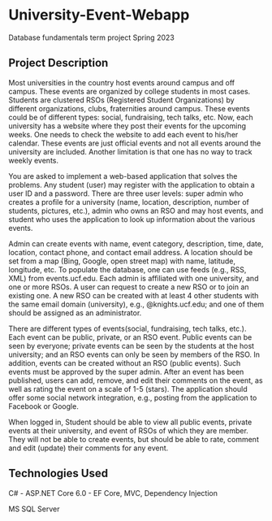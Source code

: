 # University-Event-Webapp
Database fundamentals term project Spring 2023

## Project Description
Most universities in the country host events around campus and off campus. These events are organized by college students in most cases. Students are clustered RSOs (Registered Student Organizations) by different organizations, clubs, fraternities around campus. These events could be of different types: social, fundraising, tech talks, etc. Now, each university has a website where they post their events for the upcoming weeks. One needs to check the website to add each event to his/her calendar. These events are just official events and not all events around the university are included. Another limitation is that one has no way to track weekly events.

You are asked to implement a web-based application that solves the problems. Any student (user) may register with the application to obtain a user ID and a password. There are three user levels: super admin who creates a profile for a university (name, location, description, number of students, pictures, etc.), admin who owns an RSO and may host events, and student who uses the application to look up information about the various events.

Admin can create events with name, event category, description, time, date, location, contact phone, and contact email address. A location should be set from a map (Bing, Google, open street map) with name, latitude, longitude, etc. To populate the database, one can use feeds (e.g., RSS, XML) from events.ucf.edu. Each admin is affiliated with one university, and one or more RSOs. A user can request to create a new RSO or to join an existing one. A new RSO can be created with at least 4 other students with the same email domain (university), e.g., @knights.ucf.edu; and one of them should be assigned as an administrator.

There are different types of events(social, fundraising, tech talks, etc.). Each event can be public, private, or an RSO event. Public events can be seen by everyone; private events can be seen by the students at the host university; and an RSO events can only be seen by members of the RSO. In addition, events can be created without an RSO (public events). Such events must be approved by the super admin. After an event has been published, users can add, remove, and edit their comments on the event, as well as rating the event on a scale of 1-5 (stars). The application should offer some social network integration, e.g., posting from the application to Facebook or Google.

When logged in, Student should be able to view all public events, private events at their university, and event of RSOs of which they are member. They will not be able to create events, but should be able to rate, comment and edit (update) their comments for any event.

## Technologies Used
C# - ASP.NET Core 6.0 - EF Core, MVC, Dependency Injection

MS SQL Server
